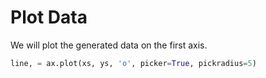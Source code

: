 # Plot Data

We will plot the generated data on the first axis.

```python
line, = ax.plot(xs, ys, 'o', picker=True, pickradius=5)
```
